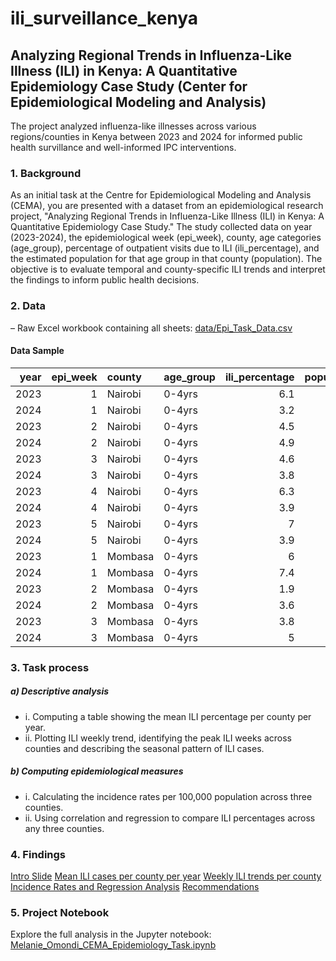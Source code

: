 # ili_surveillance_kenya
## Analyzing Regional Trends in Influenza-Like Illness (ILI) in Kenya: A Quantitative Epidemiology Case Study (Center for Epidemiological Modeling and Analysis)
The project analyzed influenza-like illnesses across various regions/counties in Kenya between 2023 and 2024 for informed public health survillance and well-informed IPC interventions.

### 1. Background
As an initial task at the Centre for Epidemiological Modeling and Analysis (CEMA), you are presented with a dataset from an epidemiological research project, "Analyzing Regional Trends in Influenza-Like Illness (ILI) in Kenya: A Quantitative Epidemiology Case Study." The study collected data on year (2023-2024), the epidemiological week (epi_week), county, age categories (age_group), percentage of outpatient visits due to ILI (ili_percentage), and the estimated population for that age group in that county (population). The objective is to evaluate temporal and county-specific ILI trends and interpret the findings to inform public health decisions.

### 2. Data
– Raw Excel workbook containing all sheets:
[data/Epi_Task_Data.csv](data/Epi_Task_Data.csv)

#### Data Sample
|   year |   epi_week | county   | age_group   |   ili_percentage |   population |
|-------:|-----------:|:---------|:------------|-----------------:|-------------:|
|   2023 |          1 | Nairobi  | 0-4yrs      |              6.1 |         3452 |
|   2024 |          1 | Nairobi  | 0-4yrs      |              3.2 |         3658 |
|   2023 |          2 | Nairobi  | 0-4yrs      |              4.5 |         3043 |
|   2024 |          2 | Nairobi  | 0-4yrs      |              4.9 |         2765 |
|   2023 |          3 | Nairobi  | 0-4yrs      |              4.6 |         6975 |
|   2024 |          3 | Nairobi  | 0-4yrs      |              3.8 |          609 |
|   2023 |          4 | Nairobi  | 0-4yrs      |              6.3 |         1642 |
|   2024 |          4 | Nairobi  | 0-4yrs      |              3.9 |         1118 |
|   2023 |          5 | Nairobi  | 0-4yrs      |              7   |         9418 |
|   2024 |          5 | Nairobi  | 0-4yrs      |              3.9 |          526 |
|   2023 |          1 | Mombasa  | 0-4yrs      |              6   |         9283 |
|   2024 |          1 | Mombasa  | 0-4yrs      |              7.4 |         1633 |
|   2023 |          2 | Mombasa  | 0-4yrs      |              1.9 |         2252 |
|   2024 |          2 | Mombasa  | 0-4yrs      |              3.6 |         7567 |
|   2023 |          3 | Mombasa  | 0-4yrs      |              3.8 |         5122 |
|   2024 |          3 | Mombasa  | 0-4yrs      |              5   |         4862 |

### 3. Task process
##### a)	Descriptive analysis
- i.	Computing a table showing the mean ILI percentage per county per year.
- ii.	Plotting ILI weekly trend, identifying the peak ILI weeks across counties and describing the seasonal pattern of ILI cases.
##### b)	Computing epidemiological measures
- i.	Calculating the incidence rates per 100,000 population across three counties.
- ii.	Using correlation and regression to compare ILI percentages across any three counties.

### 4. Findings
[Intro Slide](assets/slides/Intro_slide.png)
[Mean ILI cases per county per year](assets/slides/Slide_1.png)
[Weekly ILI trends per county](assets/slides/Slide_2.png)
[Incidence Rates and Regression Analysis](assets/slides/Slide_3.png)
[Recommendations](assets/slides/Slide_4.png)

### 5. Project Notebook
Explore the full analysis in the Jupyter notebook:  
[Melanie_Omondi_CEMA_Epidemiology_Task.ipynb](assets/notebook/Melanie_Omondi_CEMA_Epidemiology_Task.ipynb)




